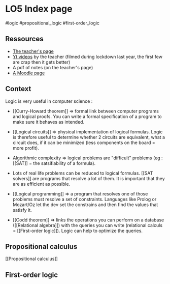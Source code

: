 # LO5 Index page
#logic
#propositional_logic 
#first-order_logic

## Ressources

- [The teacher's page](https://www.youtube.com/channel/UCawSURMSd5Ll8I0DXv1CTHA)
- [Yt videos](https://www.youtube.com/channel/UCawSURMSd5Ll8I0DXv1CTHA) by the teacher (filmed during lockdown last year, the first few are crap then it gets better)
- A pdf of notes (on the teacher's page)
- [A Moodle page](https://moodle.u-paris.fr/course/view.php?id=1657)

## Context
Logic is very useful in computer science :

- [[Curry-Howard theorem]] => formal link between computer programs and logical proofs. You can write a formal specification of a program to make sure it behaves as intended.

- [[Logical circuits]] => physical implementation of logical formulas. Logic is therefore useful to determine whether 2 circuits are equivalent, what a circuit does, if it can be minimized (less components on the board = more profit).

- Algorithmic complexity => logical problems are "difficult" problems (eg : [[SAT]] = the satsifiability of a formula).
- Lots of real life problems can be reduced to logical formulas. [[SAT solvers]] are programs that resolve a lot of them. It is important that they are as efficient as possible.
- [[Logical programming]] => a program that resolves one of those problems must resolve a set of constraints. Languages like Prolog or Mozart/Oz let the dev set the constrains and then find the values that satisfy it.

- [[Codd theorem]] => links the operations you can perform on a database ([[Relational algebra]]) with the queries you can write (relational calculs = [[First-order logic]]). Logic can help to optimize the queries.


## Propositional calculus

[[Propositional calculus]]



## First-order logic

